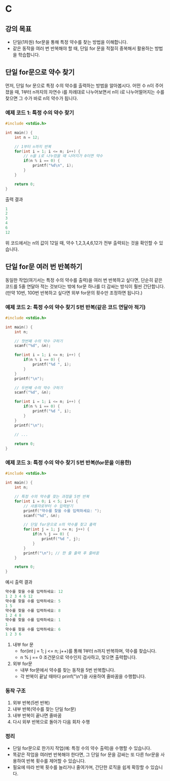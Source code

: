 

# C
## 강의 목표
- 단일(1차원) for문을 통해 특정 약수를 찾는 방법을 이해합니다.
- 같은 동작을 여러 번 반복해야 할 때, 단일 for 문을 적절히 중복해서 활용하는 방법을 학습합니다.

## 단일 for문으로 약수 찾기
먼저, 단일 for 문으로 특정 수의 약수를 출력하는 방법을 알아봅시다.
어떤 수 n이 주어졌을 때, 1부터 n까지의 자연수 i를 차례대로 나누어보면서 n이 i로 나누어떨어지는 수를 찾으면 그 수가 바로 n의 약수가 됩니다.

### 예제 코드 1: 특정 수의 약수 찾기
```c
#include <stdio.h>

int main() {
    int n = 12;

    // 1부터 n까지 반복
    for(int i = 1; i <= n; i++) {
        // n을 i로 나누었을 때 나머지가 0이면 약수
        if(n % i == 0) {
            printf("%d\n", i);
        }
    }   

    return 0;
}
```
출력 결과
```c
1
2
3
4
6
12
```
위 코드에서는 n의 값이 12일 때, 약수 1,2,3,4,6,12가 전부 출력되는 것을 확인할 수 있습니다.
## 단일 for문 여러 번 반복하기
동일한 작업(여기서는 특정 수의 약수를 출력)을 여러 번 반복하고 싶다면, 단순히 같은 코드를 5줄 연달아 적는 것보다는 밖에 for문 하나를 더 감싸는 방식이 훨씬 간단합니다.
(만약 10번, 100번 반복하고 싶다면 외부 for문의 횟수만 조정하면 됩니다.)

### 예제 코드 2: 특정 수의 약수 찾기 5번 반복(같은 코드 연달아 적기)

```c
#include <stdio.h>

int main() {
    int n;

    // 첫번째 수의 약수 구하기
    scanf("%d", &n);

    for(int i = 1; i <= n; i++) {
        if(n % i == 0) {
            printf("%d ", i);
        }
    }
    printf("\n");

    // 두번째 수의 약수 구하기
    scanf("%d", &n);

    for(int i = 1; i <= n; i++) {
        if(n % i == 0) {
            printf("%d ", i);
        }
    }
    printf("\n");

    // ...
    
    return 0;
}
```
### 예제 코드 3: 특정 수의 약수 찾기 5번 반복(for문을 이용한)
```c
#include <stdio.h>

int main() {
    int n;

    // 특정 수의 약수를 찾는 과정을 5번 반복
    for(int i = 0; i < 5; i++) {
        // 사용자로부터 수 입력받기
        printf("약수를 찾을 수를 입력하세요: ");
        scanf("%d", &n);

        // 단일 for문으로 n의 약수를 찾고 출력
        for(int j = 1; j <= n; j++) {
            if(n % j == 0) {
                printf("%d ", j);
            }
        }
        printf("\n"); // 한 줄 출력 후 줄바꿈
    }

    return 0;
}
```
예시 출력 결과
```c
약수를 찾을 수를 입력하세요: 12
1 2 3 4 6 12
약수를 찾을 수를 입력하세요: 5
1 5
약수를 찾을 수를 입력하세요: 8
1 2 4 8
약수를 찾을 수를 입력하세요: 1
1
약수를 찾을 수를 입력하세요: 6
1 2 3 6
```
1. 내부 for 문
	- for(int j = 1; j <= n; j++)를 통해 1부터 n까지 반복하며, 약수를 찾습니다.
	- n % j == 0 조건문으로 약수인지 검사하고, 맞으면 출력합니다.
2. 외부 for문
	- 내부 for문에서 약수를 찾는 동작을 5번 반복합니다.
	- 각 반복이 끝날 때마다 prinf("\n")을 사용하여 줄바꿈을 수행합니다.

### 동작 구조
1. 외부 반복(5번 반복)
2. 내부 반복(약수를 찾는 단일 for문)
3. 내부 반복이 끝나면 줄바꿈
4. 다시 외부 반복으로 돌아가 다음 회차 수행

### 정리
- 단일 for문으로 한가지 작업(예: 특정 수의 약수 출력)을 수행할 수 있습니다.
- 똑같은 작업을 여러번 반복해야 한다면, 그 단일 for 문을 감싸는 또 다른 for문을 사용하여 반복 횟수를 제어할 수 있습니다.
- 필요에 따라 반복 횟수를 늘리거나 줄여가며, 간단한 로직을 쉽게 확장할 수 있습니다.








